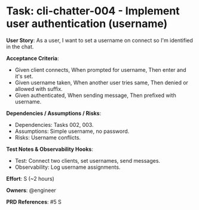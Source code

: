 # Task: cli-chatter-004 - Implement user authentication (username)

**User Story**: As a user, I want to set a username on connect so I'm identified in the chat.

**Acceptance Criteria**:
- Given client connects, When prompted for username, Then enter and it's set.
- Given username taken, When another user tries same, Then denied or allowed with suffix.
- Given authenticated, When sending message, Then prefixed with username.

**Dependencies / Assumptions / Risks**:
- Dependencies: Tasks 002, 003.
- Assumptions: Simple username, no password.
- Risks: Username conflicts.

**Test Notes & Observability Hooks**:
- Test: Connect two clients, set usernames, send messages.
- Observability: Log username assignments.

**Effort**: S (~2 hours)

**Owners**: @engineer

**PRD References**: #5 S